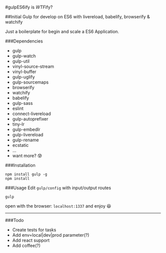 #gulpES6ify is *WTF*ify?

##Initial Gulp for develop on ES6 with livereload, babelify, browserify & watchify

Just a boilerplate for begin and scale a ES6 Application.

###Dependencies
 - gulp
 - gulp-watch
 - gulp-util
 - vinyl-source-stream
 - vinyl-buffer
 - gulp-uglify
 - gulp-sourcemaps
 - browserify
 - watchify
 - babelify
 - gulp-sass
 - eslint
 - connect-livereload
 - gulp-autoprefixer
 - tiny-lr
 - gulp-embedlr
 - gulp-livereload
 - gulp-rename
 - ecstatic
 - ...
 - want more? :cold_sweat:

###Installation
```
npm install gulp -g
npm install
```

###Usage
Edit `gulp/config` with input/output routes
```
gulp
```
open with the browser: `localhost:1337`
and enjoy :satisfied:

___

###Todo
 - Create tests for tasks
 - Add env=local|dev|prod parameter(?)
 - Add react support
 - Add coffee(?)
